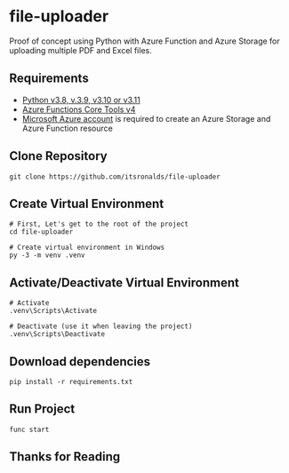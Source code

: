 # file-uploader

Proof of concept using Python with Azure Function and Azure Storage for uploading multiple PDF and Excel files.

## Requirements

- [Python v3.8, v.3.9, v3.10 or v3.11](https://www.python.org/downloads/)
- [Azure Functions Core Tools v4](https://www.npmjs.com/package/azure-functions-core-tools)
- [Microsoft Azure account](https://azure.microsoft.com/en-us/get-started/azure-portal/) is required to create an Azure Storage and Azure Function resource

## Clone Repository

```$
git clone https://github.com/itsronalds/file-uploader
```

## Create Virtual Environment

```$
# First, Let's get to the root of the project
cd file-uploader

# Create virtual environment in Windows
py -3 -m venv .venv
```

## Activate/Deactivate Virtual Environment

```$
# Activate
.venv\Scripts\Activate

# Deactivate (use it when leaving the project)
.venv\Scripts\Deactivate
```

## Download dependencies

```$
pip install -r requirements.txt
```

## Run Project

```$
func start
```

## Thanks for Reading
